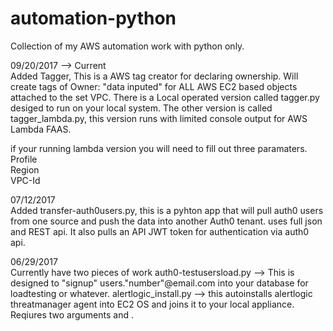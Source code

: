 # automation-python
Collection of my AWS automation work with python only.

09/20/2017 --> Current <br>
Added Tagger, This is a AWS tag creator for declaring ownership. Will create tags of Owner: "data inputed" for ALL AWS EC2 based objects attached to the set VPC. There is a Local
operated version called tagger.py desiged to run on your local system. The other version is called tagger_lambda.py, this version runs with limited console output for AWS Lambda FAAS.

if your running lambda version you will need to fill out three paramaters. <br>
Profile<br>
Region<br>
VPC-Id<br>

07/12/2017<br>
Added transfer-auth0users.py, this is a pyhton app that will pull auth0 users
from one source and push the data into another Auth0 tenant. uses full json and
REST api. It also pulls an API JWT token for authentication via auth0 api.

06/29/2017<br>
Currently have two pieces of work auth0-testusersload.py --> This is designed to "signup" users."number"@email.com into your database for loadtesting or whatever.
alertlogic_install.py --> this autoinstalls alertlogic threatmanager agent into EC2 OS and joins it to your local appliance. Reqiures two arguments <Unique Key> and <Appliance IP>.
